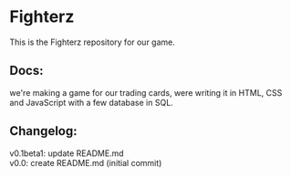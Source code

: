 # Fighterz
This is the Fighterz repository for our game.
## Docs:
we're making a game for our trading cards, were writing it in HTML, CSS and JavaScript with a few database in SQL.
## Changelog:
v0.1beta1: update README.md <br />
v0.0: create README.md (initial commit)
